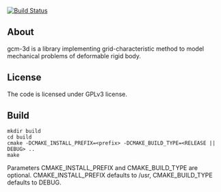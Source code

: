 [![Build Status](https://travis-ci.org/avasyukov/gcm-3d.svg?branch=master)](https://travis-ci.org/avasyukov/gcm-3d)

## About

gcm-3d is a library implementing grid-characteristic method to model mechanical problems of deformable rigid body.

## License

The code is licensed under GPLv3 license.

## Build

```
mkdir build
cd build
cmake -DCMAKE_INSTALL_PREFIX=<prefix> -DCMAKE_BUILD_TYPE=<RELEASE || DEBUG> ..
make
```

Parameters CMAKE_INSTALL_PREFIX and CMAKE_BUILD_TYPE are optional.
CMAKE_INSTALL_PREFIX defaults to /usr, CMAKE_BUILD_TYPE defaults to DEBUG.
